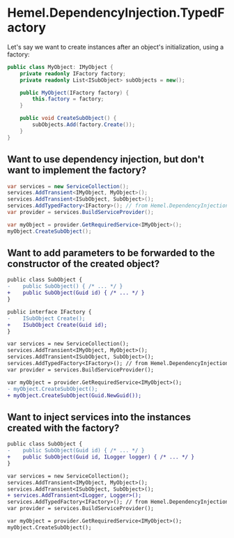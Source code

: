 # Hemel.DependencyInjection.TypedFactory

Let's say we want to create instances after an object's initialization, using a factory:

```csharp
public class MyObject: IMyObject {
    private readonly IFactory factory;
    private readonly List<ISubObject> subObjects = new();

    public MyObject(IFactory factory) {
        this.factory = factory;
    }

    public void CreateSubObject() {
        subObjects.Add(factory.Create());
    }
}
```

## Want to use dependency injection, but don't want to implement the factory?

```csharp
var services = new ServiceCollection();
services.AddTransient<IMyObject, MyObject>();
services.AddTransient<ISubObject, SubObject>();
services.AddTypedFactory<IFactory>(); // from Hemel.DependencyInjection.TypedFactory
var provider = services.BuildServiceProvider();

var myObject = provider.GetRequiredService<IMyObject>();
myObject.CreateSubObject();
```

## Want to add parameters to be forwarded to the constructor of the created object?

```diff
public class SubObject {
-    public SubObject() { /* ... */ }
+    public SubObject(Guid id) { /* ... */ }
}

public interface IFactory {
-    ISubObject Create();
+    ISubObject Create(Guid id);
}
```

```diff
var services = new ServiceCollection();
services.AddTransient<IMyObject, MyObject>();
services.AddTransient<ISubObject, SubObject>();
services.AddTypedFactory<IFactory>(); // from Hemel.DependencyInjection.TypedFactory
var provider = services.BuildServiceProvider();

var myObject = provider.GetRequiredService<IMyObject>();
- myObject.CreateSubObject();
+ myObject.CreateSubObject(Guid.NewGuid());
```

## Want to inject services into the instances created with the factory?

```diff
public class SubObject {
-    public SubObject(Guid id) { /* ... */ }
+    public SubObject(Guid id, ILogger logger) { /* ... */ }
}
```

```diff
var services = new ServiceCollection();
services.AddTransient<IMyObject, MyObject>();
services.AddTransient<ISubObject, SubObject>();
+ services.AddTransient<ILogger, Logger>();
services.AddTypedFactory<IFactory>(); // from Hemel.DependencyInjection.TypedFactory
var provider = services.BuildServiceProvider();

var myObject = provider.GetRequiredService<IMyObject>();
myObject.CreateSubObject();
```
